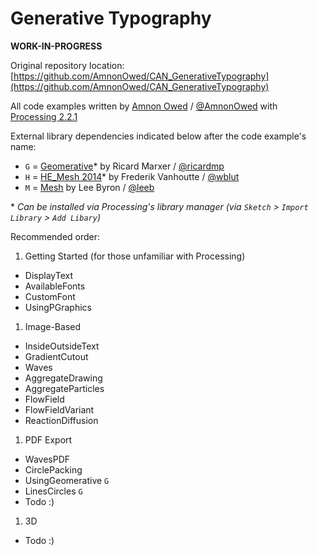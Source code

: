 ﻿Generative Typography
=====================

**WORK-IN-PROGRESS**

Original repository location: [https://github.com/AmnonOwed/CAN_GenerativeTypography](https://github.com/AmnonOwed/CAN_GenerativeTypography)

All code examples written by [Amnon Owed](http://vimeo.com/amnon) / [@AmnonOwed](https://twitter.com/AmnonOwed) with [Processing 2.2.1](http://processing.org/download/)

External library dependencies indicated below after the code example's name:

 - `G` = [Geomerative](http://www.ricardmarxer.com/geomerative/)* by Ricard Marxer / [@ricardmp](https://twitter.com/ricardmp)
 - `H` = [HE_Mesh 2014](http://hemesh.wblut.com/)* by Frederik Vanhoutte / [@wblut](https://twitter.com/wblut)
 - `M` = [Mesh](http://www.leebyron.com/else/mesh/) by Lee Byron / [@leeb](https://twitter.com/leeb)

\* _Can be installed via Processing's library manager (via `Sketch` > `Import Library` > `Add Libary`)_

Recommended order:

1. Getting Started (for those unfamiliar with Processing)
  * DisplayText
  * AvailableFonts
  * CustomFont
  * UsingPGraphics

1. Image-Based
  * InsideOutsideText
  * GradientCutout
  * Waves
  * AggregateDrawing
  * AggregateParticles
  * FlowField
  * FlowFieldVariant
  * ReactionDiffusion

1. PDF Export
  * WavesPDF
  * CirclePacking
  * UsingGeomerative `G`
  * LinesCircles `G`
  * Todo :)

1. 3D
  * Todo :)
